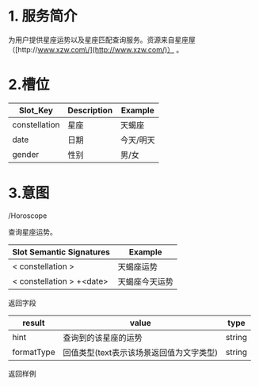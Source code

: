 # 1. 服务简介

为用户提供星座运势以及星座匹配查询服务。资源来自星座屋 （[http:\/\/www.xzw.com\/](http://www.xzw.com/)） 。

# 2.槽位

| **Slot\_Key** | **Description** | **Example** |
| --- | --- | --- |
| constellation | 星座 | 天蝎座 |
| date | 日期 | 今天\/明天 |
| gender | 性别 | 男\/女 |

# 3.意图

\/Horoscope

查询星座运势。

| **Slot Semantic Signatures** | **Example** |
| --- | --- |
| &lt; constellation &gt; | 天蝎座运势 |
| &lt; constellation &gt; +&lt;date&gt; | 天蝎座今天运势 |

返回字段

| **result** | **value** | **type** |
| --- | --- | --- |
| hint | 查询到的该星座的运势 | string |
| formatType | 回值类型\(text表示该场景返回值为文字类型\) | string |

返回样例

```

```

